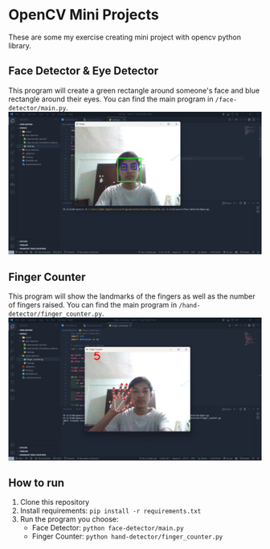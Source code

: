 # OpenCV Mini Projects

These are some my exercise creating mini project with opencv python library.

## Face Detector & Eye Detector

This program will create a green rectangle around someone's face and blue rectangle around their eyes. You can find the main program in `/face-detector/main.py`.
![Face Detector](./assets/face-detector.png)

## Finger Counter

This program will show the landmarks of the fingers as well as the number of fingers raised. You can find the main program in `/hand-detector/finger_counter.py`.
![Finger Counter](./assets/finger-counter.jpg)

## How to run

1. Clone this repository
2. Install requirements: `pip install -r requirements.txt`
3. Run the program you choose:
    - Face Detector: `python face-detector/main.py`
    - Finger Counter: `python hand-detector/finger_counter.py`
